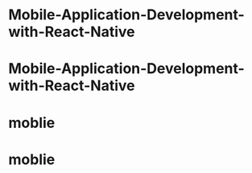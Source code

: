 # Mobile-Application-Development-with-React-Native
# Mobile-Application-Development-with-React-Native
# moblie
# moblie
